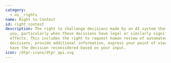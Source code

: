 ```yaml
---
category:
  - ai__rights
name: Right to Contest
id: right_contest
description: The right to challenge decisions made by an AI system that affect
  you, particularly when these decisions have legal or similarly significant
  effects. This includes the right to request human review of automated
  decisions, provide additional information, express your point of view, and
  have the decision reconsidered based on your input.
icon: /dtpr-icons/dtpr_api.svg
---
```

